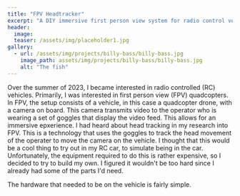 ```yaml
---
title: "FPV Headtracker"
excerpt: "A DIY immersive first person view system for radio control vehicles."
header:
  image: 
  teaser: /assets/img/placeholder1.jpg
gallery:
  - url: /assets/img/projects/billy-bass/billy-bass.jpg
    image_path: assets/img/projects/billy-bass/billy-bass.jpg
    alt: "The fish"
---
```


Over the summer of 2023, I became interested in radio controlled (RC) vehicles. Primarily, I was interested in first person view (FPV) quadcopters. In FPV, the setup consists of a vehicle, in this case a quadcopter drone, with a camera
on board. This camera transmits video to the operator who is wearing a set of goggles that display the video feed. This allows for an immersive epxerience. I had heard about head tracking in my research into FPV. This is a
technology that uses the goggles to track the head movement of the operater to move the camera on the vehicle. I thought that this would be a cool thing to try out in my RC car, to simulate being in the car. Unfortunately,
the equipment required to do this is rather expensive, so I decided to try to build my own. I figured it wouldn't be too hard since I already had some of the parts I'd need. 

The hardware that needed to be on the vehicle is fairly simple. 